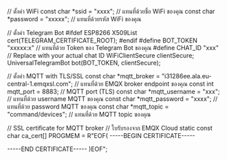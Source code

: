 // ตั้งค่า WiFi
const char *ssid = "xxxx";             // แทนที่ด้วยชื่อ WiFi ของคุณ
const char *password = "xxxxx";     // แทนที่ด้วยรหัส WiFi ของคุณ

// ตั้งค่า Telegram Bot
#ifdef ESP8266
  X509List cert(TELEGRAM_CERTIFICATE_ROOT);
#endif
#define BOT_TOKEN "xxxxx:x"  // แทนที่ด้วย Token ของ Telegram Bot ของคุณ
#define CHAT_ID "xxx"  // Replace with your actual chat ID
WiFiClientSecure clientSecure;
UniversalTelegramBot bot(BOT_TOKEN, clientSecure);

// ตั้งค่า MQTT with TLS/SSL
const char *mqtt_broker = "i31286ee.ala.eu-central-1.emqxsl.com";  // แทนที่ด้วย EMQX broker endpoint ของคุณ
const int mqtt_port = 8883;  // MQTT port (TLS)
const char *mqtt_username = "xxx";  // แทนที่ด้วย username MQTT ของคุณ
const char *mqtt_password = "xxxx";  // แทนที่ด้วย password MQTT ของคุณ
const char *mqtt_topic = "command/devices";  // แทนที่ด้วย MQTT topic ของคุณ

// SSL certificate for MQTT broker
// ใบรับรองจาก EMQX Cloud
static const char ca_cert[]
PROGMEM = R"EOF(
-----BEGIN CERTIFICATE-----

-----END CERTIFICATE-----
)EOF";
